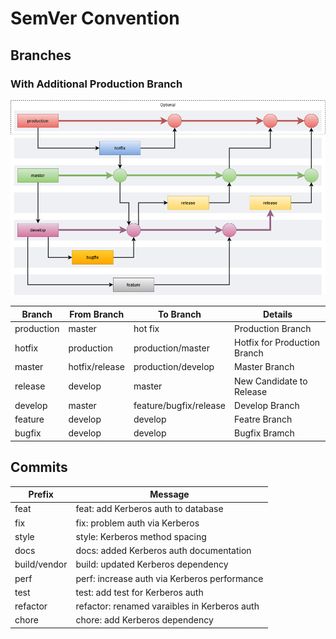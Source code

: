 # SemVer Convention

## Branches

### With Additional Production Branch

![Branch Flow](./draw.io/diagram.png)

| Branch     | From Branch    | To Branch              | Details                      |
|------------|----------------|------------------------|------------------------------|
| production | master         | hot fix                | Production Branch            |
| hotfix     | production     | production/master      | Hotfix for Production Branch |
| master     | hotfix/release | production/develop     | Master Branch                |
| release    | develop        | master                 | New Candidate to Release     |
| develop    | master         | feature/bugfix/release | Develop Branch               |
| feature    | develop        | develop                | Featre Branch                |
| bugfix     | develop        | develop                | Bugfix Bramch                |

## Commits

| Prefix       | Message                                      |
|--------------|----------------------------------------------|
| feat         | feat: add Kerberos auth to database          |
| fix          | fix: problem auth via Kerberos               |
| style        | style: Kerberos method spacing               |
| docs         | docs: added Kerberos auth documentation      |
| build/vendor | build: updated Kerberos dependency           |
| perf         | perf: increase auth via Kerberos performance |
| test         | test: add test for Kerberos auth             |
| refactor     | refactor: renamed varaibles in Kerberos auth |
| chore        | chore: add Kerberos dependency               |
